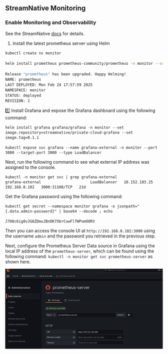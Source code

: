 StreamNative Monitoring
-----

### Enable Monitoring and Observability

See the StreamNative [docs](https://docs.streamnative.io/private/private-cloud-monitor#install-monitoring-stacks) for details.

1. Install the latest prometheus server using Helm

```bash
kubectl create ns monitor

helm install prometheus prometheus-community/prometheus -n monitor --set alertmanager.enabled=false --set kube-state-metrics.enabled=false --set prometheus-pushgateway.enabled=false

Release "prometheus" has been upgraded. Happy Helming!
NAME: prometheus
LAST DEPLOYED: Mon Feb 24 17:57:59 2025
NAMESPACE: monitor
STATUS: deployed
REVISION: 2
```

1️⃣ Install Grafana and expose the Grafana dashboard using the following command:

```
helm install grafana grafana/grafana -n monitor --set image.repository=streamnative/private-cloud-grafana --set image.tag=0.1.1

kubectl expose svc grafana --name grafana-external -n monitor --port 3000 --target-port 3000 --type LoadBalancer
```

Next, run the following command to see what external IP address was assigned to the console.

```
kubectl -n monitor get svc | grep grafana-external
grafana-external                      LoadBalancer   10.152.183.25    192.168.0.102   3000:31100/TCP   21d
```

Get the Grafana password using the following command:

```
kubectl get secret --namespace monitor grafana -o jsonpath="{.data.admin-password}" | base64 --decode ; echo

J7H8c6ig0vJG6ZDmuJBnDK7XbrCuwFlfWPomOORV
```

Then you can access the console UI at `http://192.168.0.102:3000` using the username `admin` and the password you retrieved in the previous step.

Next, configure the Prometheus Server Data source in Grafana using the local IP address of the `prometheus-server`, which can
be found using the following command: `kubectl -n monitor get svc prometheus-server` as shown here.

![prometheus-server - - Grafana.png](images%2Fgrafana%2Fprometheus-server%20-%20-%20Grafana.png)